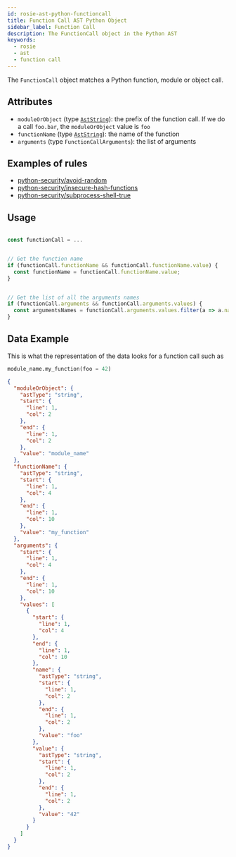 ```yaml
---
id: rosie-ast-python-functioncall
title: Function Call AST Python Object
sidebar_label: Function Call
description: The FunctionCall object in the Python AST
keywords:
  - rosie
  - ast
  - function call
---
```


The `FunctionCall` object matches a Python function, module or object call.

## Attributes

- `moduleOrObject` (type [`AstString`](/docs/rosie/ast/common/rosie-ast-common-aststring)): the prefix of the function call. If we do a call `foo.bar`, the `moduleOrObject` value is `foo`
- `functionName` (type [`AstString`](/docs/rosie/ast/common/rosie-ast-common-aststring)): the name of the function
- `arguments` (type `FunctionCallArguments`): the list of arguments

## Examples of rules

- [python-security/avoid-random](https://app.codiga.io/hub/ruleset/python-security/avoid-random)
- [python-security/insecure-hash-functions](https://app.codiga.io/hub/ruleset/python-security/insecure-hash-functions)
- [python-security/subprocess-shell-true](https://app.codiga.io/hub/ruleset/python-security/subprocess-shell-true)

## Usage

```javascript

const functionCall = ...


// Get the function name
if (functionCall.functionName && functionCall.functionName.value) {
  const functionName = functionCall.functionName.value;
}


// Get the list of all the arguments names
if (functionCall.arguments && functionCall.arguments.values) {
  const argumentsNames = functionCall.arguments.values.filter(a => a.name && a.name.value).map(a => a.name.value);
}
```

## Data Example

This is what the representation of the data looks for a function call such as

```python
module_name.my_function(foo = 42)
```

```json
{
  "moduleOrObject": {
    "astType": "string",
    "start": {
      "line": 1,
      "col": 2
    },
    "end": {
      "line": 1,
      "col": 2
    },
    "value": "module_name"
  },
  "functionName": {
    "astType": "string",
    "start": {
      "line": 1,
      "col": 4
    },
    "end": {
      "line": 1,
      "col": 10
    },
    "value": "my_function"
  },
  "arguments": {
    "start": {
      "line": 1,
      "col": 4
    },
    "end": {
      "line": 1,
      "col": 10
    },
    "values": [
      {
        "start": {
          "line": 1,
          "col": 4
        },
        "end": {
          "line": 1,
          "col": 10
        },
        "name": {
          "astType": "string",
          "start": {
            "line": 1,
            "col": 2
          },
          "end": {
            "line": 1,
            "col": 2
          },
          "value": "foo"
        },
        "value": {
          "astType": "string",
          "start": {
            "line": 1,
            "col": 2
          },
          "end": {
            "line": 1,
            "col": 2
          },
          "value": "42"
        }
      }
    ]
  }
}
```
